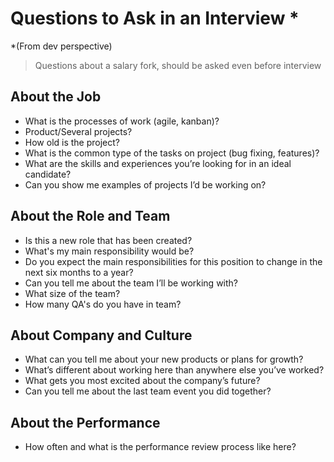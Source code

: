 # Questions to Ask in an Interview *

*(From dev perspective)

> Questions about a salary fork, should be asked even before interview

## About the Job

* What is the processes of work (agile, kanban)?
* Product/Several projects?
* How old is the project?
* What is the common type of the tasks on project (bug fixing, features)?
* What are the skills and experiences you’re looking for in an ideal candidate?
* Can you show me examples of projects I’d be working on?

## About the Role and Team

* Is this a new role that has been created?
* What's my main responsibility would be?
* Do you expect the main responsibilities for this position to change in the next six months to a year?
* Can you tell me about the team I’ll be working with?
* What size of the team?
* How many QA's do you have in team?

## About Company and Culture

* What can you tell me about your new products or plans for growth?
* What’s different about working here than anywhere else you’ve worked?
* What gets you most excited about the company’s future?
* Can you tell me about the last team event you did together?

## About the Performance

* How often and what is the performance review process like here?

